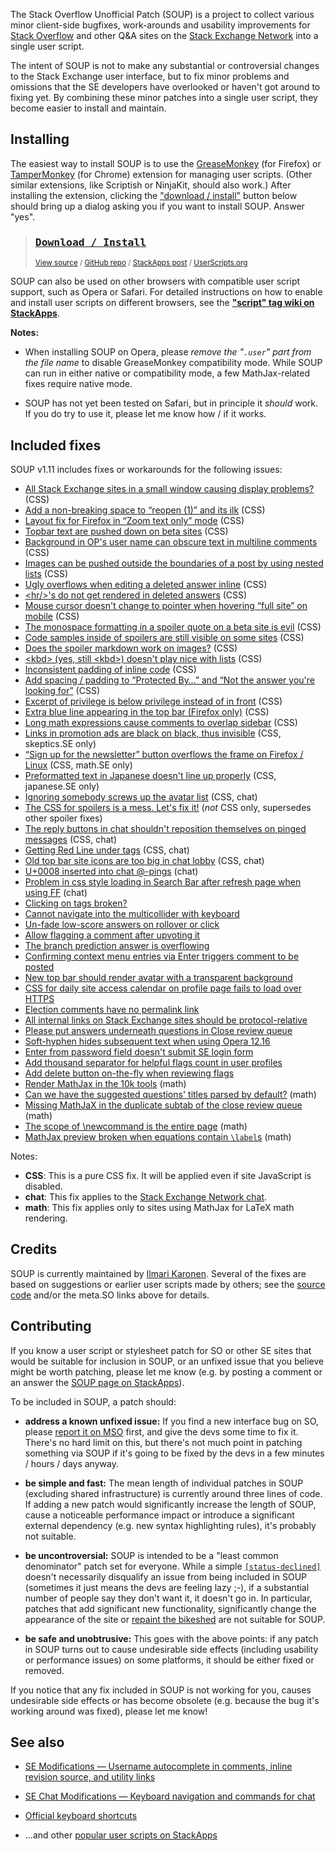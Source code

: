 <!-- version: 1.11 -->

The Stack Overflow Unofficial Patch (SOUP) is a project to collect various minor client-side bugfixes, work-arounds and usability improvements for [Stack Overflow][SO] and other Q&A sites on the [Stack Exchange Network][SE] into a single user script.

The intent of SOUP is not to make any substantial or controversial changes to the Stack Exchange user interface, but to fix minor problems and omissions that the SE developers have overlooked or haven't got around to fixing yet.  By combining these minor patches into a single user script, they become easier to install and maintain.


Installing
----------

The easiest way to install SOUP is to use the [GreaseMonkey][GM] (for Firefox) or [TamperMonkey][TM] (for Chrome) extension for managing user scripts.  (Other similar extensions, like Scriptish or NinjaKit, should also work.)  After installing the extension, clicking the ["download / install"][DL] button below should bring up a dialog asking you if you want to install SOUP.  Answer "yes".

> ### [<kbd>Download / Install</kbd>][DL]  
> <sup>[View source][source] / [GitHub repo][github] / [StackApps post][SA] / [UserScripts.org][US]</sup>

SOUP can also be used on other browsers with compatible user script support, such as Opera or Safari.  For detailed instructions on how to enable and install user scripts on different browsers, see the **["script" tag wiki on StackApps](http://stackapps.com/tags/script/info "'script' tag wiki - StackApps")**.

**Notes:**

* When installing SOUP on Opera, please *remove the "<code>.user</code>" part from the file name* to disable GreaseMonkey compatibility mode.  While SOUP can run in either native or compatibility mode, a few MathJax-related fixes require native mode.

* SOUP has not yet been tested on Safari, but in principle it _should_ work.  If you do try to use it, please let me know how / if it works.

Included fixes
--------------

SOUP v1.11 includes fixes or workarounds for the following issues:

* [All Stack Exchange sites in a small window causing display problems?](http://meta.stackoverflow.com/q/114636) (CSS)
* [Add a non-breaking space to “reopen (1)” and its ilk](http://meta.stackoverflow.com/q/215473) (CSS)
* [Layout fix for Firefox in “Zoom text only” mode](http://meta.stackoverflow.com/q/138685) (CSS)
* [Topbar text are pushed down on beta sites](http://meta.stackoverflow.com/q/211547) (CSS)
* [Background in OP's user name can obscure text in multiline comments](http://meta.stackoverflow.com/q/114109) (CSS)
* [Images can be pushed outside the boundaries of a post by using nested lists](http://meta.stackoverflow.com/q/143973) (CSS)
* [Ugly overflows when editing a deleted answer inline](http://meta.stackoverflow.com/q/217120) (CSS)
* [&lt;hr/&gt;'s do not get rendered in deleted answers](http://meta.stackoverflow.com/q/145819) (CSS)
* [Mouse cursor doesn't change to pointer when hovering “full site” on mobile](http://meta.stackoverflow.com/q/108046) (CSS)
* [The monospace formatting in a spoiler quote on a beta site is evil](http://meta.stackoverflow.com/q/136589) (CSS)
* [Code samples inside of spoilers are still visible on some sites](http://meta.stackoverflow.com/q/112305) (CSS)
* [Does the spoiler markdown work on images?](http://meta.stackoverflow.com/q/110566) (CSS)
* [&lt;kbd&gt; (yes, still &lt;kbd&gt;) doesn't play nice with lists](http://meta.stackoverflow.com/q/58760) (CSS)
* [Inconsistent padding of inline code](http://meta.stackoverflow.com/q/60390) (CSS)
* [Add spacing / padding to “Protected By…” and “Not the answer you're looking for”](http://meta.stackoverflow.com/q/219740) (CSS)
* [Excerpt of privilege is below privilege instead of in front](http://meta.stackoverflow.com/q/203405) (CSS)
* [Extra blue line appearing in the top bar (Firefox only)](http://meta.stackoverflow.com/q/210165) (CSS)
* [Long math expressions cause comments to overlap sidebar](http://meta.stats.stackexchange.com/q/1987) (CSS)
* [Links in promotion ads are black on black, thus invisible](http://meta.skeptics.stackexchange.com/q/2636) (CSS, skeptics.SE only)
* [“Sign up for the newsletter” button overflows the frame on Firefox / Linux](http://meta.math.stackexchange.com/q/12803) (CSS, math.SE only)
* [Preformatted text in Japanese doesn't line up properly](http://meta.japanese.stackexchange.com/q/1023) (CSS, japanese.SE only)
* [Ignoring somebody screws up the avatar list](http://meta.stackoverflow.com/q/155308) (CSS, chat)
* [The CSS for spoilers is a mess. Let's fix it!](http://meta.stackoverflow.com/q/217779) (*not* CSS only, supersedes other spoiler fixes)
* [The reply buttons in chat shouldn't reposition themselves on pinged messages](http://meta.stackoverflow.com/q/216760) (CSS, chat)
* [Getting Red Line under tags](http://meta.stackoverflow.com/q/222509) (CSS, chat)
* [Old top bar site icons are too big in chat lobby](http://meta.stackoverflow.com/q/224411) (CSS, chat)
* [U+0008 inserted into chat @-pings](http://meta.stackoverflow.com/q/134268) (chat)
* [Problem in css style loading in Search Bar after refresh page when using FF](http://meta.stackoverflow.com/q/224233) (chat)
* [Clicking on tags broken?](http://meta.stackoverflow.com/q/78989)
* [Cannot navigate into the multicollider with keyboard](http://meta.stackoverflow.com/q/207526)
* [Un-fade low-score answers on rollover or click](http://meta.stackoverflow.com/q/129593)
* [Allow flagging a comment after upvoting it](http://meta.stackoverflow.com/q/104184)
* [The branch prediction answer is overflowing](http://meta.stackoverflow.com/q/214706)
* [Confirming context menu entries via Enter triggers comment to be posted](http://meta.stackoverflow.com/q/66646)
* [New top bar should render avatar with a transparent background](http://meta.stackoverflow.com/q/210132)
* [CSS for daily site access calendar on profile page fails to load over HTTPS](http://meta.stackoverflow.com/q/220470)
* [Election comments have no permalink link](http://meta.stackoverflow.com/q/220337)
* [All internal links on Stack Exchange sites should be protocol-relative](http://meta.stackoverflow.com/q/223725)
* [Please put answers underneath questions in Close review queue](http://meta.stackoverflow.com/q/172931)
* [Soft-hyphen hides subsequent text when using Opera 12.16](http://meta.stackoverflow.com/q/224533)
* [Enter from password field doesn't submit SE login form](http://meta.stackoverflow.com/q/224328)
* [Add thousand separator for helpful flags count in user profiles](http://meta.stackoverflow.com/q/223866)
* [Add delete button on-the-fly when reviewing flags](http://meta.stackoverflow.com/q/224628)
* [Render MathJax in the 10k tools](http://meta.stackoverflow.com/q/209393) (math)
* [Can we have the suggested questions' titles parsed by default?](http://meta.math.stackexchange.com/q/11036) (math)
* [Missing MathJaX in the duplicate subtab of the close review queue](http://meta.cs.stackexchange.com/q/537) (math)
* [The scope of \newcommand is the entire page](http://meta.math.stackexchange.com/q/4130) (math)
* [MathJax preview broken when equations contain `\label`s](http://meta.math.stackexchange.com/q/11392) (math)

Notes:

* **CSS**: This is a pure CSS fix.  It will be applied even if site JavaScript is disabled.
* **chat**: This fix applies to the [Stack Exchange Network chat](http://chat.stackexchange.com "Stack Exchange Network chat").
* **math**: This fix applies only to sites using MathJax for LaTeX math rendering.


Credits
-------

SOUP is currently maintained by [Ilmari Karonen][vyznev].  Several of the fixes are based on suggestions or earlier user scripts made by others; see the [source code][source] and/or the meta.SO links above for details.


Contributing
------------

If you know a user script or stylesheet patch for SO or other SE sites that would be suitable for inclusion in SOUP, or an unfixed issue that you believe might be worth patching, please let me know (e.g. by posting a comment or an answer the [SOUP page on StackApps][SA]).

To be included in SOUP, a patch should:

* **address a known unfixed issue:** If you find a new interface bug on SO, please [report it on MSO](http://meta.stackoverflow.com/questions/ask) first, and give the devs some time to fix it.  There's no hard limit on this, but there's not much point in patching something via SOUP if it's going to be fixed by the devs in a few minutes / hours / days anyway.

* **be simple and fast:** The mean length of individual patches in SOUP (excluding shared infrastructure) is currently around three lines of code.  If adding a new patch would significantly increase the length of SOUP, cause a noticeable performance impact or introduce a significant external dependency (e.g. new syntax highlighting rules), it's probably not suitable.

* **be uncontroversial:** SOUP is intended to be a "least common denominator" patch set for everyone.  While a simple [`[status-declined]`](http://meta.stackoverflow.com/tags/status-declined/info "'status-declined' tag wiki - Meta Stack Overflow") doesn't necessarily disqualify an issue from being included in SOUP (sometimes it just means the devs are feeling lazy ;-), if a substantial number of people say they don't want it, it doesn't go in.  In particular, patches that add significant new functionality, significantly change the appearance of the site or [repaint the bikeshed](http://en.wikipedia.org/wiki/Parkinson%27s_Law_of_Triviality) are not suitable for SOUP.

* **be safe and unobtrusive:** This goes with the above points: if any patch in SOUP turns out to cause undesirable side effects (including usability or performance issues) on some platforms, it should be either fixed or removed.

If you notice that any fix included in SOUP is not working for you, causes undesirable side effects or has become obsolete (e.g. because the bug it's working around was fixed), please let me know!


See also
--------

* [SE Modifications — Username autocomplete in comments, inline revision source, and utility links](http://stackapps.com/questions/2138/se-modifications-username-autocomplete-in-comments-inline-revision-source-a)
* [SE Chat Modifications — Keyboard navigation and commands for chat](http://stackapps.com/questions/2105/se-chat-modifications-keyboard-navigation-and-commands-for-chat)
* [Official keyboard shortcuts](http://stackapps.com/questions/2567/official-keyboard-shortcuts)
* ...and other [popular user scripts on StackApps](http://stackapps.com/?tab=scripts)

   [SO]: http://stackoverflow.com/ "Stack Overflow"
   [SE]: http://stackexchange.com/ "Stack Exchange Network"
   [DL]: https://github.com/vyznev/soup/raw/master/SOUP.user.js "Download / install SOUP from GitHub"
   [source]: https://github.com/vyznev/soup/blob/master/SOUP.user.js "View SOUP source code"
   [GM]: https://addons.mozilla.org/firefox/addon/greasemonkey/ "Mozilla add-ons: GreaseMonkey"
   [TM]: https://chrome.google.com/webstore/detail/tampermonkey/dhdgffkkebhmkfjojejmpbldmpobfkfo "Chrome Web Store: Tampermonkey"
   [chrome-ext]: https://support.google.com/chrome/answer/187443 "Chrome > Help > Manage your extensions"
   [vyznev]: http://meta.stackoverflow.com/users/174699/ilmari-karonen "User Ilmari Karonen - Meta Stack Overflow"
   [github]: https://github.com/vyznev/soup "SOUP repository on GitHub"
   [SA]: http://stackapps.com/questions/4486/stack-overflow-unofficial-patch "Stack Overflow Unofficial Patch on StackApps"
   [US]: http://userscripts.org/scripts/show/293219 "Stack Overflow Unofficial Patch on UserScripts.org"
